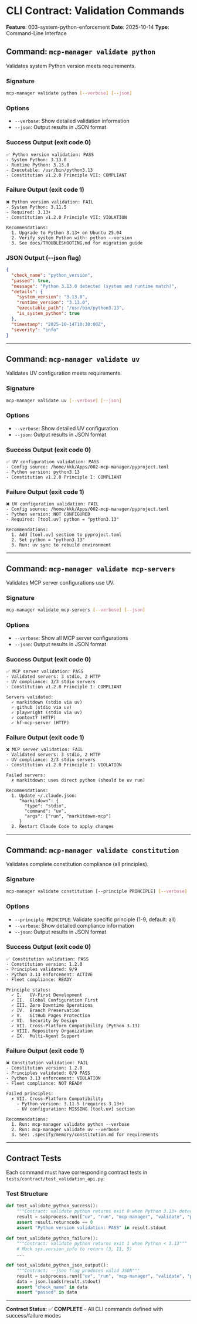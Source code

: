 # CLI Contract: Validation Commands

**Feature**: 003-system-python-enforcement
**Date**: 2025-10-14
**Type**: Command-Line Interface

## Command: `mcp-manager validate python`

Validates system Python version meets requirements.

### Signature
```bash
mcp-manager validate python [--verbose] [--json]
```

### Options
- `--verbose`: Show detailed validation information
- `--json`: Output results in JSON format

### Success Output (exit code 0)
```
✅ Python version validation: PASS
- System Python: 3.13.0
- Runtime Python: 3.13.0
- Executable: /usr/bin/python3.13
- Constitution v1.2.0 Principle VII: COMPLIANT
```

### Failure Output (exit code 1)
```
❌ Python version validation: FAIL
- System Python: 3.11.5
- Required: 3.13+
- Constitution v1.2.0 Principle VII: VIOLATION

Recommendations:
  1. Upgrade to Python 3.13+ on Ubuntu 25.04
  2. Verify system Python with: python --version
  3. See docs/TROUBLESHOOTING.md for migration guide
```

### JSON Output (--json flag)
```json
{
  "check_name": "python_version",
  "passed": true,
  "message": "Python 3.13.0 detected (system and runtime match)",
  "details": {
    "system_version": "3.13.0",
    "runtime_version": "3.13.0",
    "executable_path": "/usr/bin/python3.13",
    "is_system_python": true
  },
  "timestamp": "2025-10-14T10:30:00Z",
  "severity": "info"
}
```

---

## Command: `mcp-manager validate uv`

Validates UV configuration meets requirements.

### Signature
```bash
mcp-manager validate uv [--verbose] [--json]
```

### Options
- `--verbose`: Show detailed UV configuration
- `--json`: Output results in JSON format

### Success Output (exit code 0)
```
✅ UV configuration validation: PASS
- Config source: /home/kkk/Apps/002-mcp-manager/pyproject.toml
- Python version: python3.13
- Constitution v1.2.0 Principle I: COMPLIANT
```

### Failure Output (exit code 1)
```
❌ UV configuration validation: FAIL
- Config source: /home/kkk/Apps/002-mcp-manager/pyproject.toml
- Python version: NOT CONFIGURED
- Required: [tool.uv] python = "python3.13"

Recommendations:
  1. Add [tool.uv] section to pyproject.toml
  2. Set python = "python3.13"
  3. Run: uv sync to rebuild environment
```

---

## Command: `mcp-manager validate mcp-servers`

Validates MCP server configurations use UV.

### Signature
```bash
mcp-manager validate mcp-servers [--verbose] [--json]
```

### Options
- `--verbose`: Show all MCP server configurations
- `--json`: Output results in JSON format

### Success Output (exit code 0)
```
✅ MCP server validation: PASS
- Validated servers: 3 stdio, 2 HTTP
- UV compliance: 3/3 stdio servers
- Constitution v1.2.0 Principle I: COMPLIANT

Servers validated:
  ✓ markitdown (stdio via uv)
  ✓ github (stdio via uv)
  ✓ playwright (stdio via uv)
  ✓ context7 (HTTP)
  ✓ hf-mcp-server (HTTP)
```

### Failure Output (exit code 1)
```
❌ MCP server validation: FAIL
- Validated servers: 3 stdio, 2 HTTP
- UV compliance: 2/3 stdio servers
- Constitution v1.2.0 Principle I: VIOLATION

Failed servers:
  ✗ markitdown: uses direct python (should be uv run)

Recommendations:
  1. Update ~/.claude.json:
     "markitdown": {
       "type": "stdio",
       "command": "uv",
       "args": ["run", "markitdown-mcp"]
     }
  2. Restart Claude Code to apply changes
```

---

## Command: `mcp-manager validate constitution`

Validates complete constitution compliance (all principles).

### Signature
```bash
mcp-manager validate constitution [--principle PRINCIPLE] [--verbose] [--json]
```

### Options
- `--principle PRINCIPLE`: Validate specific principle (1-9, default: all)
- `--verbose`: Show detailed compliance information
- `--json`: Output results in JSON format

### Success Output (exit code 0)
```
✅ Constitution validation: PASS
- Constitution version: 1.2.0
- Principles validated: 9/9
- Python 3.13 enforcement: ACTIVE
- Fleet compliance: READY

Principle status:
  ✓ I.   UV-First Development
  ✓ II.  Global Configuration First
  ✓ III. Zero Downtime Operations
  ✓ IV.  Branch Preservation
  ✓ V.   GitHub Pages Protection
  ✓ VI.  Security by Design
  ✓ VII. Cross-Platform Compatibility (Python 3.13)
  ✓ VIII. Repository Organization
  ✓ IX.  Multi-Agent Support
```

### Failure Output (exit code 1)
```
❌ Constitution validation: FAIL
- Constitution version: 1.2.0
- Principles validated: 8/9 PASS
- Python 3.13 enforcement: VIOLATION
- Fleet compliance: NOT READY

Failed principles:
  ✗ VII. Cross-Platform Compatibility
    - Python version: 3.11.5 (requires 3.13+)
    - UV configuration: MISSING [tool.uv] section

Recommendations:
  1. Run: mcp-manager validate python --verbose
  2. Run: mcp-manager validate uv --verbose
  3. See: .specify/memory/constitution.md for requirements
```

---

## Contract Tests

Each command must have corresponding contract tests in `tests/contract/test_validation_api.py`:

### Test Structure
```python
def test_validate_python_success():
    """Contract: validate python returns exit 0 when Python 3.13+ detected"""
    result = subprocess.run(["uv", "run", "mcp-manager", "validate", "python"], ...)
    assert result.returncode == 0
    assert "Python version validation: PASS" in result.stdout

def test_validate_python_failure():
    """Contract: validate python returns exit 1 when Python < 3.13"""
    # Mock sys.version_info to return (3, 11, 5)
    ...

def test_validate_python_json_output():
    """Contract: --json flag produces valid JSON"""
    result = subprocess.run(["uv", "run", "mcp-manager", "validate", "python", "--json"], ...)
    data = json.loads(result.stdout)
    assert "check_name" in data
    assert "passed" in data
```

---

**Contract Status**: ✅ **COMPLETE** - All CLI commands defined with success/failure modes
